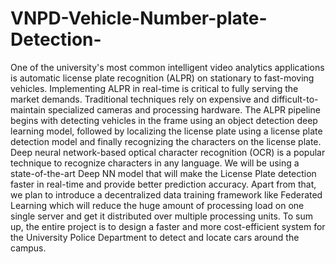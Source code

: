 # VNPD-Vehicle-Number-plate-Detection-
One of the university's most common intelligent video analytics applications is automatic license plate recognition (ALPR) on stationary to fast-moving vehicles. Implementing ALPR in real-time is critical to fully serving the market demands. 
Traditional techniques rely on expensive and difficult-to-maintain specialized cameras and processing hardware. The ALPR pipeline begins with detecting vehicles in the frame using an object detection deep learning model, followed by localizing the license plate using a license plate detection model and finally recognizing the characters on the license plate. Deep neural network-based optical character recognition (OCR) is a popular technique to recognize characters in any language. 
We will be using a state-of-the-art Deep NN model that will make the License Plate detection faster in real-time and provide better prediction accuracy. Apart from that, we plan to introduce a decentralized data training framework like Federated Learning which will reduce the huge amount of processing load on one single server and get it distributed over multiple processing units. To sum up, the entire project is to design a faster and more cost-efficient system for the University Police Department to detect and locate cars around the campus.
